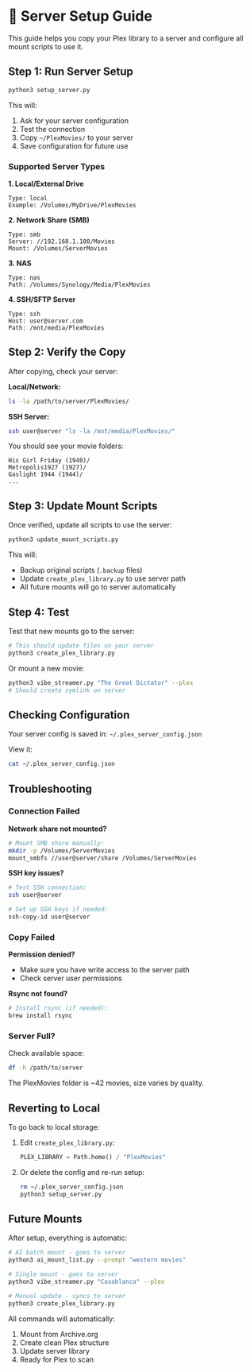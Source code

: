 # 📡 Server Setup Guide

This guide helps you copy your Plex library to a server and configure all mount scripts to use it.

## Step 1: Run Server Setup

```bash
python3 setup_server.py
```

This will:
1. Ask for your server configuration
2. Test the connection
3. Copy `~/PlexMovies/` to your server
4. Save configuration for future use

### Supported Server Types

**1. Local/External Drive**
```
Type: local
Example: /Volumes/MyDrive/PlexMovies
```

**2. Network Share (SMB)**
```
Type: smb
Server: //192.168.1.100/Movies
Mount: /Volumes/ServerMovies
```

**3. NAS**
```
Type: nas
Path: /Volumes/Synology/Media/PlexMovies
```

**4. SSH/SFTP Server**
```
Type: ssh
Host: user@server.com
Path: /mnt/media/PlexMovies
```

## Step 2: Verify the Copy

After copying, check your server:

**Local/Network:**
```bash
ls -la /path/to/server/PlexMovies/
```

**SSH Server:**
```bash
ssh user@server "ls -la /mnt/media/PlexMovies/"
```

You should see your movie folders:
```
His Girl Friday (1940)/
Metropolis1927 (1927)/
Gaslight 1944 (1944)/
...
```

## Step 3: Update Mount Scripts

Once verified, update all scripts to use the server:

```bash
python3 update_mount_scripts.py
```

This will:
- Backup original scripts (`.backup` files)
- Update `create_plex_library.py` to use server path
- All future mounts will go to server automatically

## Step 4: Test

Test that new mounts go to the server:

```bash
# This should update files on your server
python3 create_plex_library.py
```

Or mount a new movie:

```bash
python3 vibe_streamer.py "The Great Dictator" --plex
# Should create symlink on server
```

## Checking Configuration

Your server config is saved in: `~/.plex_server_config.json`

View it:
```bash
cat ~/.plex_server_config.json
```

## Troubleshooting

### Connection Failed

**Network share not mounted?**
```bash
# Mount SMB share manually:
mkdir -p /Volumes/ServerMovies
mount_smbfs //user@server/share /Volumes/ServerMovies
```

**SSH key issues?**
```bash
# Test SSH connection:
ssh user@server

# Set up SSH keys if needed:
ssh-copy-id user@server
```

### Copy Failed

**Permission denied?**
- Make sure you have write access to the server path
- Check server user permissions

**Rsync not found?**
```bash
# Install rsync (if needed):
brew install rsync
```

### Server Full?

Check available space:
```bash
df -h /path/to/server
```

The PlexMovies folder is ~42 movies, size varies by quality.

## Reverting to Local

To go back to local storage:

1. Edit `create_plex_library.py`:
   ```python
   PLEX_LIBRARY = Path.home() / "PlexMovies"
   ```

2. Or delete the config and re-run setup:
   ```bash
   rm ~/.plex_server_config.json
   python3 setup_server.py
   ```

## Future Mounts

After setup, everything is automatic:

```bash
# AI batch mount - goes to server
python3 ai_mount_list.py --prompt "western movies"

# Single mount - goes to server
python3 vibe_streamer.py "Casablanca" --plex

# Manual update - syncs to server
python3 create_plex_library.py
```

All commands will automatically:
1. Mount from Archive.org
2. Create clean Plex structure
3. Update server library
4. Ready for Plex to scan
